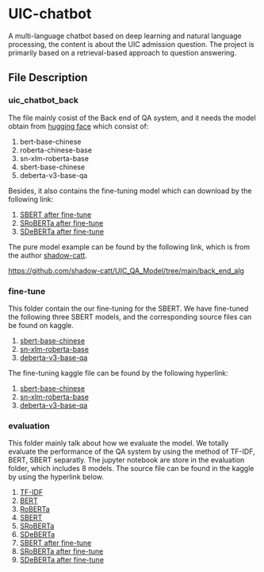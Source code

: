 # UIC-chatbot
A multi-language chatbot based on deep learning and natural language processing, the content is about the UIC admission question. The project is primarily based on a retrieval-based approach to question answering.

## File Description
### uic_chatbot_back
The file mainly cosist of the Back end of QA system, and it needs the model obtain from [hugging face](https://huggingface.co/models) which consist of: 

1. bert-base-chinese
2. roberta-chinese-base
3. sn-xlm-roberta-base
4. sbert-base-chinese
5. deberta-v3-base-qa

Besides, it also contains the fine-tuning model which can download by the following link:

1. [SBERT after fine-tune](https://www.kaggle.com/code/shadowcattin/ealuation-sbert-finet-fyp/data)
2. [SRoBERTa after fine-tune](https://www.kaggle.com/code/shadowcattin/ealuation-sbert-ro-fit-fyp/data)
3. [SDeBERTa after fine-tune](https://www.kaggle.com/code/shadowcattin/ealuation-sbert-de-finet-fyp/data)

The pure model example can be found by the following link, which is from the author [shadow-catt](https://github.com/shadow-catt).

https://github.com/shadow-catt/UIC_QA_Model/tree/main/back_end_alg

### fine-tune
This folder contain the our fine-tuning for the SBERT. We have fine-tuned the following three SBERT models, and the corresponding source files can be found on kaggle.

1. [sbert-base-chinese](https://huggingface.co/uer/sbert-base-chinese-nli)
2. [sn-xlm-roberta-base](https://huggingface.co/symanto/sn-xlm-roberta-base-snli-mnli-anli-xnli)
3. [deberta-v3-base-qa](https://huggingface.co/jamescalam/deberta-v3-base-qa)

The fine-tuning kaggle file can be found by the following hyperlink:

1. [sbert-base-chinese](https://www.kaggle.com/shadowcattin/sentence-embedding-fyp)
2. [sn-xlm-roberta-base](https://www.kaggle.com/shadowcattin/sentence-embedding-roberta-fyp)
3. [deberta-v3-base-qa](https://www.kaggle.com/shadowcattin/sentence-embedding-deberta-fyp)

### evaluation
This folder mainly talk about how we evaluate the model. We totally evaluate the performance of the QA system by using the method of TF-IDF, BERT, SBERT separatly. 
The jupyter notebook are store in the evaluation folder, which includes 8 models. The source file can be found in the kaggle by using the hyperlink below.

1. [TF-IDF](https://www.kaggle.com/code/shadowcattin/ealuation-tfidf-fyp)
2. [BERT](https://www.kaggle.com/code/shadowcattin/ealuation-bert-emb-fyp)
3. [RoBERTa](https://www.kaggle.com/code/shadowcattin/sentence-embedding-roberta-fyp)
4. [SBERT](https://www.kaggle.com/code/shadowcattin/ealuation-sbert-base-fyp)
5. [SRoBERTa](https://www.kaggle.com/code/shadowcattin/ealuation-sbert-ro-fit-fyp)
6. [SDeBERTa](https://www.kaggle.com/code/shadowcattin/ealuation-sbert-deber-fyp)
7. [SBERT after fine-tune](https://www.kaggle.com/code/shadowcattin/ealuation-sbert-finet-fyp)
8. [SRoBERTa after fine-tune](https://www.kaggle.com/code/shadowcattin/ealuation-sbert-ro-fit-fyp)
9. [SDeBERTa after fine-tune](https://www.kaggle.com/code/shadowcattin/ealuation-sbert-de-finet-fyp)
